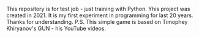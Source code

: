 This repository is for test job - just training with Python.
Yhis project was created in 2021.
It is my first experiment in programming for last 20 years.
Thanks for understanding.
P.S. This simple game is based on Timophey Khiryanov's GUN - his YouTube videos.